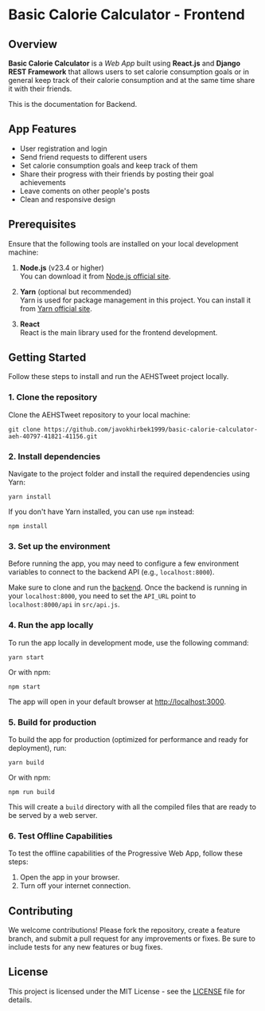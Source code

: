 
# Basic Calorie Calculator - Frontend

## Overview

<b>Basic Calorie Calculator</b> is a <i>Web App</i> built using <b>React.js</b> and <b>Django REST Framework</b> that allows users to set calorie consumption goals or in general keep track of their calorie consumption and at the same time share it with their friends.

This is the documentation for Backend.

## App Features
- User registration and login
- Send friend requests to different users
- Set calorie consumption goals and keep track of them
- Share their progress with their friends by posting their goal achievements
- Leave coments on other people's posts
- Clean and responsive design



## Prerequisites

Ensure that the following tools are installed on your local development machine:

1. **Node.js** (v23.4 or higher)  
   You can download it from [Node.js official site](https://nodejs.org/).

2. **Yarn** (optional but recommended)  
   Yarn is used for package management in this project. You can install it from [Yarn official site](https://classic.yarnpkg.com/lang/en/docs/install/).

3. **React**  
   React is the main library used for the frontend development.

## Getting Started

Follow these steps to install and run the AEHSTweet project locally.

### 1. Clone the repository

Clone the AEHSTweet repository to your local machine:

`git clone https://github.com/javokhirbek1999/basic-calorie-calculator-aeh-40797-41821-41156.git` 

### 2. Install dependencies

Navigate to the project folder and install the required dependencies using Yarn:

`yarn install`

If you don't have Yarn installed, you can use `npm` instead:

`npm install`

### 3. Set up the environment

Before running the app, you may need to configure a few environment variables to connect to the backend API (e.g., `localhost:8000`).

Make sure to clone and run the <a href="https://github.com/javokhirbek1999/basic-calorie-calculator-aeh-40797-41821-41156/tree/main/backend" target="_blank">backend</a>.
Once the backend is running in your `localhost:8000`, you need to set the `API_URL` point to `localhost:8000/api` in `src/api.js`.

### 4. Run the app locally

To run the app locally in development mode, use the following command:

`yarn start`

Or with npm:

`npm start`

The app will open in your default browser at [http://localhost:3000](http://localhost:3000).

### 5. Build for production

To build the app for production (optimized for performance and ready for deployment), run:

`yarn build`

Or with npm:

`npm run build`

This will create a `build` directory with all the compiled files that are ready to be served by a web server.

### 6. Test Offline Capabilities

To test the offline capabilities of the Progressive Web App, follow these steps:

1. Open the app in your browser.
2. Turn off your internet connection.

## Contributing

We welcome contributions! Please fork the repository, create a feature branch, and submit a pull request for any improvements or fixes. Be sure to include tests for any new features or bug fixes.

## License

This project is licensed under the MIT License - see the [LICENSE](LICENSE) file for details.
